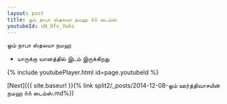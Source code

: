 ```yaml
---
layout: post
title: ஓம் நாபா ஸ்தலயா நமஹ ௧௧ டைம்ஸ்
youtubeId: oN_Ofv_Ywks
---
```

 
 
 ஓம் நாபா ஸ்தலயா நமஹ  
 
 -  யாருக்கு வானத்தில் இடம் இருக்கிறது 
 
  
 
  
 
 
 
 
 
 


{% include youtubePlayer.html id=page.youtubeId %}
 
[Next]({{ site.baseurl }}{% link  split2/_posts/2014-12-08-ஓம் ஊர்த்திவாசயின் நமஹ ௧௧ டைம்ஸ்.md%})
 

